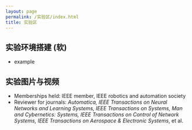 ```yaml
---
layout: page
permalink: /实验区/index.html
title: 实验区
---
```


## 实验环境搭建 (软)

- example

## 实验图片与视频

- Memberships held: IEEE member, IEEE robotics and automation society
- Reviewer for journals: *Automatica, IEEE Transactions on Neural Networks and Learning Systems, IEEE Transactions on Systems, Man and Cybernetics: Systems, IEEE Transactions on Control of Network Systems, IEEE Transactions on Aerospace & Electronic Systems*, et al.<br>
